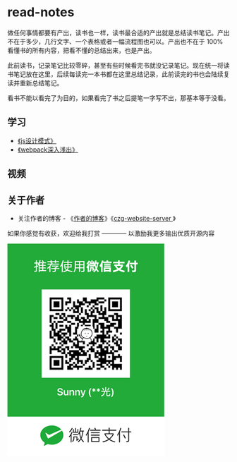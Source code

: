# read-notes

做任何事情都要有产出，读书也一样，读书最合适的产出就是总结读书笔记。产出不在于多少，几行文字、一个表格或者一幅流程图也可以。产出也不在于 100% 看懂书的所有内容，把看不懂的总结出来，也是产出。

此前读书，记录笔记比较零碎，甚至有些时候看完书就没记录笔记。现在统一将读书笔记放在这里，后续每读完一本书都在这里总结记录，此前读完的书也会陆续复读并重新总结笔记。

看书不能以看完了为目的，如果看完了书之后提笔一字写不出，那基本等于没看。

## 学习

- [《js设计模式》](./book/js设计模式)
- [《webpack深入浅出》](./book/webpack深入浅出)


## 视频


## 关于作者

- 关注作者的博客 - 《[作者的博客](http://106.13.205.18:4000/blog#/blogs)》《[czg-website-server
](https://github.com/chenzhaoguang/czg-website-server)》

如果你感觉有收获，欢迎给我打赏 ———— 以激励我更多输出优质开源内容

![图片](https://github.com/chenzhaoguang/czg-read-notes/blob/master/book/img/weixin/mpPay.png)

